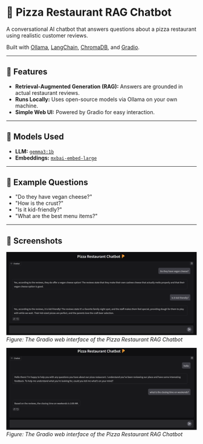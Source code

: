 # 🍕 Pizza Restaurant RAG Chatbot

A conversational AI chatbot that answers questions about a pizza restaurant using realistic customer reviews.

Built with [Ollama](https://ollama.com/), [LangChain](https://www.langchain.com/), [ChromaDB](https://www.trychroma.com/), and [Gradio](https://www.gradio.app/).

---

## 🚀 Features

- **Retrieval-Augmented Generation (RAG):** Answers are grounded in actual restaurant reviews.
- **Runs Locally:** Uses open-source models via Ollama on your own machine.
- **Simple Web UI:** Powered by Gradio for easy interaction.

---

## 🧠 Models Used

- **LLM:** [`gemma3:1b`](https://ollama.com/library/gemma3)
- **Embeddings:** [`mxbai-embed-large`](https://ollama.com/library/mxbai-embed-large)

---

## 📝 Example Questions

- "Do they have vegan cheese?"
- "How is the crust?"
- "Is it kid-friendly?"
- "What are the best menu items?"

---

## 📸 Screenshots

![App Screenshot](Screenshot1.png)
*Figure: The Gradio web interface of the Pizza Restaurant RAG Chatbot*

![App Screenshot](Screenshot2.png)
*Figure: The Gradio web interface of the Pizza Restaurant RAG Chatbot*


